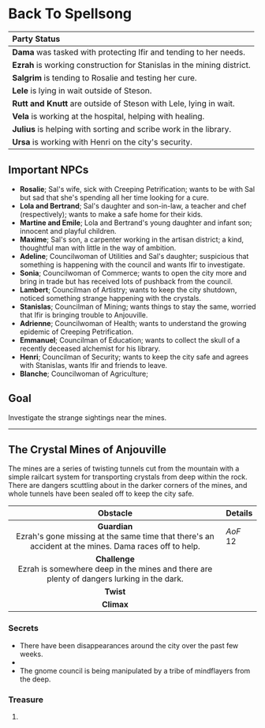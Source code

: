 # Back To Spellsong


| Party Status |
|:--- |
| **Dama** was tasked with protecting Ifir and tending to her needs. |
| **Ezrah** is working construction for Stanislas in the mining district. |
| **Salgrim** is tending to Rosalie and testing her cure. |
| **Lele** is lying in wait outside of Steson. |
| **Rutt and Knutt** are outside of Steson with Lele, lying in wait. |
| **Vela** is working at the hospital, helping with healing. |
| **Julius** is helping with sorting and scribe work in the library. |
| **Ursa** is working with Henri on the city's security. |

## Important NPCs
- **Rosalie**; Sal's wife, sick with Creeping Petrification; wants to be with Sal but sad that she's spending all her time looking for a cure.
- **Lola and Bertrand**; Sal's daughter and son-in-law, a teacher and chef (respectively); wants to make a safe home for their kids.
- **Martine and Emile**; Lola and Bertrand's young daughter and infant son; innocent and playful children.
- **Maxime**; Sal's son, a carpenter working in the artisan district; a kind, thoughtful man with little in the way of ambition.
- **Adeline**; Councilwoman of Utilities and Sal's daughter; suspicious that something is happening with the council and wants Ifir to investigate.
- **Sonia**; Councilwoman of Commerce; wants to open the city more and bring in trade but has received lots of pushback from the council.
- **Lambert**; Councilman of Artistry; wants to keep the city shutdown, noticed something strange happening with the crystals.
- **Stanislas**; Councilman of Mining; wants things to stay the same, worried that Ifir is bringing trouble to Anjouville.
- **Adrienne**; Councilwoman of Health; wants to understand the growing epidemic of Creeping Petrification.
- **Emmanuel**; Councilman of Education; wants to collect the skull of a recently deceased alchemist for his library.
- **Henri**; Councilman of Security; wants to keep the city safe and agrees with Stanislas, wants Ifir and friends to leave.
- **Blanche**; Councilwoman of Agriculture; 

## Goal
Investigate the strange sightings near the mines.

---

## The Crystal Mines of Anjouville
The mines are a series of twisting tunnels cut from the mountain with a simple railcart system for transporting crystals from deep within the rock. There are dangers scuttling about in the darker corners of the mines, and whole tunnels have been sealed off to keep the city safe.

| Obstacle | Details |
|:---:|:--- |
| **Guardian**<br/>Ezrah's gone missing at the same time that there's an accident at the mines. Dama races off to help. | _AoF_ 12 |
| **Challenge**<br/>Ezrah is somewhere deep in the mines and there are plenty of dangers lurking in the dark. |  |
| **Twist**<br/> |  |
| **Climax**<br/> |  |

### Secrets

- There have been disappearances around the city over the past few weeks.
- 
- The gnome council is being manipulated by a tribe of mindflayers from the deep.

### Treasure

1. 
